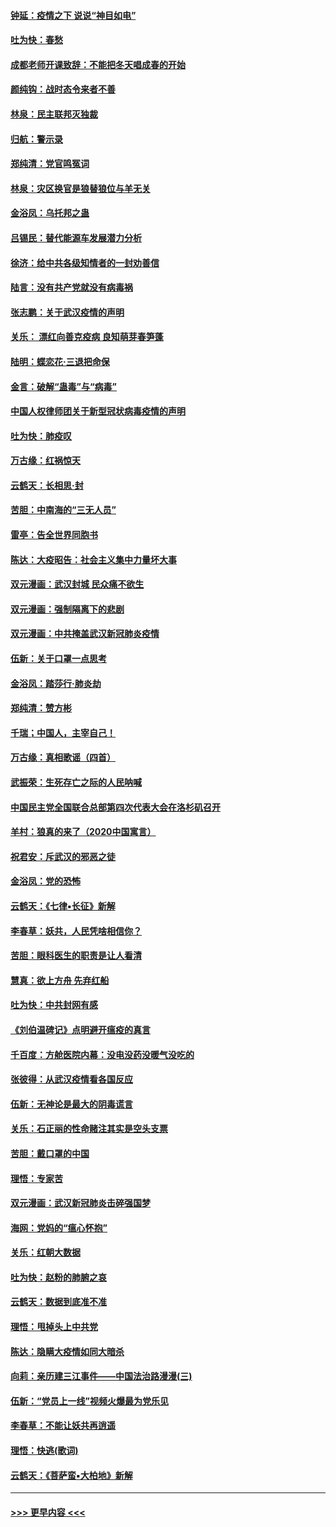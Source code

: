 #### [钟延：疫情之下 说说“神目如电”](../pages/nsc993/n11873121.md?t=02170002) 
#### [吐为快：春愁](../pages/nsc993/n11872801.md?t=02170002) 
#### [成都老师开课致辞：不能把冬天唱成春的开始](../pages/nsc993/n11872653.md?t=02170002) 
#### [颜纯钩：战时态令来者不善](../pages/nsc993/n11872011.md?t=02170002) 
#### [林泉：民主联邦灭独裁](../pages/nsc993/n11870998.md?t=02170002) 
#### [归航：警示录](../pages/nsc993/n11870963.md?t=02170002) 
#### [郑纯清：党官鸣冤词](../pages/nsc993/n11870938.md?t=02170002) 
#### [林泉：灾区换官是狼替狼位与羊无关](../pages/nsc993/n11870896.md?t=02170002) 
#### [金浴凤：乌托邦之蛊](../pages/nsc993/n11870879.md?t=02170002) 
#### [吕锡民：替代能源车发展潜力分析](../pages/nsc993/n11870656.md?t=02170002) 
#### [徐济：给中共各级知情者的一封劝善信](../pages/nsc993/n11868561.md?t=02170002) 
#### [陆言：没有共产党就没有病毒祸](../pages/nsc993/n11868232.md?t=02170002) 
#### [张志鹏：关于武汉疫情的声明](../pages/nsc993/n11867182.md?t=02170002) 
#### [关乐： 漂红向善克疫病 良知萌芽春笋蓬](../pages/nsc993/n11865710.md?t=02170002) 
#### [陆明：蝶恋花‧三退把命保](../pages/nsc993/n11865673.md?t=02170002) 
#### [金言：破解“蛊毒”与“病毒”](../pages/nsc993/n11864103.md?t=02170002) 
#### [中国人权律师团关于新型冠状病毒疫情的声明](../pages/nsc993/n11864249.md?t=02170002) 
#### [吐为快：肺疫叹](../pages/nsc993/n11864027.md?t=02170002) 
#### [万古缘：红祸惊天](../pages/nsc993/n11864079.md?t=02170002) 
#### [云鹤天：长相思‧封](../pages/nsc993/n11864006.md?t=02170002) 
#### [苦胆：中南海的“三无人员”](../pages/nsc993/n11862997.md?t=02170002) 
#### [雷亭：告全世界同胞书](../pages/nsc993/n11862572.md?t=02170002) 
#### [陈达：大疫昭告：社会主义集中力量坏大事](../pages/nsc993/n11859419.md?t=02170002) 
#### [双元漫画：武汉封城 民众痛不欲生](../pages/nsc993/n11859287.md?t=02170002) 
#### [双元漫画：强制隔离下的悲剧](../pages/nsc993/n11859244.md?t=02170002) 
#### [双元漫画：中共掩盖武汉新冠肺炎疫情](../pages/nsc993/n11858249.md?t=02170002) 
#### [伍新：关于口罩一点思考](../pages/nsc993/n11859195.md?t=02170002) 
#### [金浴凤：踏莎行‧肺炎劫](../pages/nsc993/n11858227.md?t=02170002) 
#### [郑纯清：赞方彬](../pages/nsc993/n11856803.md?t=02170002) 
#### [千瑞；中国人，主宰自己！](../pages/nsc993/n11856793.md?t=02170002) 
#### [万古缘：真相歌谣（四首）](../pages/nsc993/n11856263.md?t=02170002) 
#### [武振荣：生死存亡之际的人民呐喊](../pages/nsc993/n11856256.md?t=02170002) 
#### [中国民主党全国联合总部第四次代表大会在洛杉矶召开](../pages/nsc993/n11856344.md?t=02170002) 
#### [羊村：狼真的来了（2020中国寓言）](../pages/nsc993/n11856229.md?t=02170002) 
#### [祝君安：斥武汉的邪恶之徒](../pages/nsc993/n11855861.md?t=02170002) 
#### [金浴凤：党的恐怖](../pages/nsc993/n11855849.md?t=02170002) 
#### [云鹤天：《七律▪长征》新解](../pages/nsc993/n11855479.md?t=02170002) 
#### [李春草：妖共，人民凭啥相信你？](../pages/nsc993/n11855196.md?t=02170002) 
#### [苦胆：眼科医生的职责是让人看清](../pages/nsc993/n11853840.md?t=02170002) 
#### [慧真：欲上方舟 先弃红船](../pages/nsc993/n11853483.md?t=02170002) 
#### [吐为快：中共封网有感](../pages/nsc993/n11852575.md?t=02170002) 
#### [《刘伯温碑记》点明避开瘟疫的真言](../pages/nsc993/n11852128.md?t=02170002) 
#### [千百度：方舱医院内幕：没电没药没暖气没吃的](../pages/nsc993/n11850211.md?t=02170002) 
#### [张彼得：从武汉疫情看各国反应](../pages/nsc993/n11850102.md?t=02170002) 
#### [伍新：无神论是最大的阴毒谎言](../pages/nsc993/n11846129.md?t=02170002) 
#### [关乐：石正丽的性命赌注其实是空头支票](../pages/nsc993/n11846109.md?t=02170002) 
#### [苦胆：戴口罩的中国](../pages/nsc993/n11845576.md?t=02170002) 
#### [理悟：专家苦](../pages/nsc993/n11845564.md?t=02170002) 
#### [双元漫画：武汉新冠肺炎击碎强国梦](../pages/nsc993/n11843320.md?t=02170002) 
#### [海网：党妈的“瘟心怀抱”](../pages/nsc993/n11840740.md?t=02170002) 
#### [关乐：红朝大数据](../pages/nsc993/n11840675.md?t=02170002) 
#### [吐为快：赵粉的肺腑之哀](../pages/nsc993/n11840618.md?t=02170002) 
#### [云鹤天：数据到底准不准](../pages/nsc993/n11840325.md?t=02170002) 
#### [理悟：甩掉头上中共党](../pages/nsc993/n11838826.md?t=02170002) 
#### [陈达：隐瞒大疫情如同大暗杀](../pages/nsc993/n11838771.md?t=02170002) 
#### [向莉：亲历建三江事件——中国法治路漫漫(三)](../pages/nsc993/n11831825.md?t=02170002) 
#### [伍新：“党员上一线”视频火爆最为党乐见](../pages/nsc993/n11838200.md?t=02170002) 
#### [李春草：不能让妖共再逍遥](../pages/nsc993/n11838102.md?t=02170002) 
#### [理悟：快逃(歌词)](../pages/nsc993/n11838083.md?t=02170002) 
#### [云鹤天：《菩萨蛮▪大柏地》新解](../pages/nsc993/n11838059.md?t=02170002) 

----
#### [ >>> 更早内容 <<< ](../indexes/nsc993-earlier.md)
